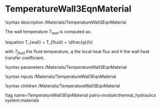 # TemperatureWall3EqnMaterial

!syntax description /Materials/TemperatureWall3EqnMaterial

The wall temperature $T_{wall}$ is computed as:

!equation
T_{wall} = T_{fluid} + \dfrac{q}{h}

with $T_{fluid}$ the fluid temperature, $q$ the local heat flux and $h$ the wall heat transfer coefficient.

!syntax parameters /Materials/TemperatureWall3EqnMaterial

!syntax inputs /Materials/TemperatureWall3EqnMaterial

!syntax children /Materials/TemperatureWall3EqnMaterial

!tag name=TemperatureWall3EqnMaterial pairs=module:thermal_hydraulics system:materials
